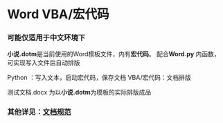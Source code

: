 # Word VBA/宏代码

### 可能仅适用于中文环境下

**小说.dotm**是当前使用的Word模板文件，内有**宏代码**。
配合**Word.py** 内函数，可实现写入文件后自动排版

Python ：写入文本，启动宏代码，保存文档
VBA/宏代码：文档排版

测试文档.docx 
为以**小说.dotm**为模板的实际排版成品

### 其他详见：[文档规范](https://github.com/DowneyRem/FurryNovels/blob/main/Document.md)

